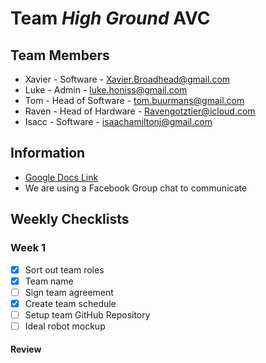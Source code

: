 # Team *High Ground* AVC

## Team Members
* Xavier - Software - Xavier.Broadhead@gmail.com
* Luke - Admin - luke.honiss@gmail.com
* Tom - Head of Software - tom.buurmans@gmail.com
* Raven - Head of Hardware - Ravengotztier@icloud.com
* Isacc - Software - isaachamiltonj@gmail.com

## Information
* [Google Docs Link](https://docs.google.com/document/d/1r9uR-22ZHVupD0Ts2tCpkkdqB7kD9Vjael_ExiJzlJU/edit?usp=sharing)
* We are using a Facebook Group chat to communicate

## Weekly Checklists
### Week 1
- [x] Sort out team roles
- [x] Team name
- [ ] Sign team agreement
- [x] Create team schedule
- [ ] Setup team GitHub Repository
- [ ] Ideal robot mockup

#### Review
